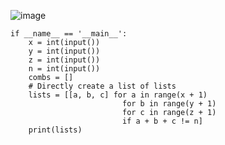 ![image](https://github.com/user-attachments/assets/db1aefa3-7557-4fb6-a1ed-2bfa2ce35f2d)


```python3
if __name__ == '__main__':
    x = int(input())
    y = int(input())
    z = int(input())
    n = int(input())
    combs = []
    # Directly create a list of lists
    lists = [[a, b, c] for a in range(x + 1)
                         for b in range(y + 1)
                         for c in range(z + 1)
                         if a + b + c != n]
    print(lists)


```
